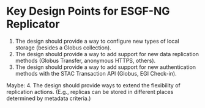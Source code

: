 # Key Design Points for ESGF-NG Replicator

1. The design should provide a way to configure new types of local storage (besides a Globus collection).
2. The design should provide a way to add support for new data replication methods (Globus Transfer, anonymous HTTPS, others).
3. The design should provide a way to add support for new authentication methods with the STAC Transaction API (Globus, EGI Check-in).

Maybe:
4. The design should provide ways to extend the flexibility of replication actions. (E.g., replicas can be stored in different places determined by metadata criteria.)
